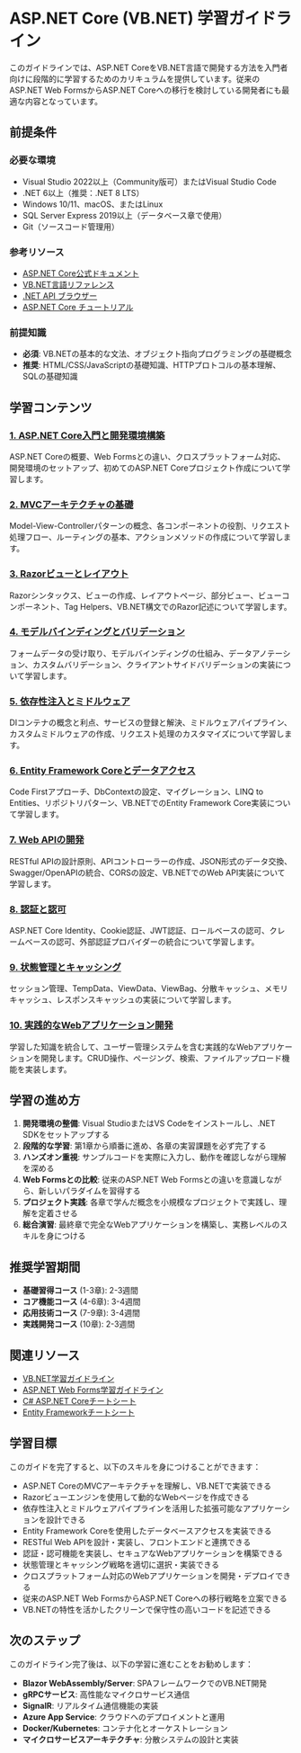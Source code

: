 # ASP.NET Core (VB.NET) 学習ガイドライン

このガイドラインでは、ASP.NET CoreをVB.NET言語で開発する方法を入門者向けに段階的に学習するためのカリキュラムを提供しています。従来のASP.NET Web FormsからASP.NET Coreへの移行を検討している開発者にも最適な内容となっています。

## 前提条件

### 必要な環境
- Visual Studio 2022以上（Community版可）またはVisual Studio Code
- .NET 6以上（推奨：.NET 8 LTS）
- Windows 10/11、macOS、またはLinux
- SQL Server Express 2019以上（データベース章で使用）
- Git（ソースコード管理用）

### 参考リソース
- [ASP.NET Core公式ドキュメント](https://docs.microsoft.com/ja-jp/aspnet/core/)
- [VB.NET言語リファレンス](https://docs.microsoft.com/ja-jp/dotnet/visual-basic/)
- [.NET API ブラウザー](https://docs.microsoft.com/ja-jp/dotnet/api/)
- [ASP.NET Core チュートリアル](https://dotnet.microsoft.com/ja-jp/learn/aspnet)

### 前提知識
- **必須**: VB.NETの基本的な文法、オブジェクト指向プログラミングの基礎概念
- **推奨**: HTML/CSS/JavaScriptの基礎知識、HTTPプロトコルの基本理解、SQLの基礎知識

## 学習コンテンツ

### [1. ASP.NET Core入門と開発環境構築](https://fcircle-biz.github.io/tech_docs/guide/programming-languages/dotnet-ecosystem/aspnetcore-vb/aspnetcore-vb-learning-material-1.html)
ASP.NET Coreの概要、Web Formsとの違い、クロスプラットフォーム対応、開発環境のセットアップ、初めてのASP.NET Coreプロジェクト作成について学習します。

### [2. MVCアーキテクチャの基礎](https://fcircle-biz.github.io/tech_docs/guide/programming-languages/dotnet-ecosystem/aspnetcore-vb/aspnetcore-vb-learning-material-2.html)
Model-View-Controllerパターンの概念、各コンポーネントの役割、リクエスト処理フロー、ルーティングの基本、アクションメソッドの作成について学習します。

### [3. Razorビューとレイアウト](https://fcircle-biz.github.io/tech_docs/guide/programming-languages/dotnet-ecosystem/aspnetcore-vb/aspnetcore-vb-learning-material-3.html)
Razorシンタックス、ビューの作成、レイアウトページ、部分ビュー、ビューコンポーネント、Tag Helpers、VB.NET構文でのRazor記述について学習します。

### [4. モデルバインディングとバリデーション](https://fcircle-biz.github.io/tech_docs/guide/programming-languages/dotnet-ecosystem/aspnetcore-vb/aspnetcore-vb-learning-material-4.html)
フォームデータの受け取り、モデルバインディングの仕組み、データアノテーション、カスタムバリデーション、クライアントサイドバリデーションの実装について学習します。

### [5. 依存性注入とミドルウェア](https://fcircle-biz.github.io/tech_docs/guide/programming-languages/dotnet-ecosystem/aspnetcore-vb/aspnetcore-vb-learning-material-5.html)
DIコンテナの概念と利点、サービスの登録と解決、ミドルウェアパイプライン、カスタムミドルウェアの作成、リクエスト処理のカスタマイズについて学習します。

### [6. Entity Framework Coreとデータアクセス](https://fcircle-biz.github.io/tech_docs/guide/programming-languages/dotnet-ecosystem/aspnetcore-vb/aspnetcore-vb-learning-material-6.html)
Code Firstアプローチ、DbContextの設定、マイグレーション、LINQ to Entities、リポジトリパターン、VB.NETでのEntity Framework Core実装について学習します。

### [7. Web APIの開発](https://fcircle-biz.github.io/tech_docs/guide/programming-languages/dotnet-ecosystem/aspnetcore-vb/aspnetcore-vb-learning-material-7.html)
RESTful APIの設計原則、APIコントローラーの作成、JSON形式のデータ交換、Swagger/OpenAPIの統合、CORSの設定、VB.NETでのWeb API実装について学習します。

### [8. 認証と認可](https://fcircle-biz.github.io/tech_docs/guide/programming-languages/dotnet-ecosystem/aspnetcore-vb/aspnetcore-vb-learning-material-8.html)
ASP.NET Core Identity、Cookie認証、JWT認証、ロールベースの認可、クレームベースの認可、外部認証プロバイダーの統合について学習します。

### [9. 状態管理とキャッシング](https://fcircle-biz.github.io/tech_docs/guide/programming-languages/dotnet-ecosystem/aspnetcore-vb/aspnetcore-vb-learning-material-9.html)
セッション管理、TempData、ViewData、ViewBag、分散キャッシュ、メモリキャッシュ、レスポンスキャッシュの実装について学習します。

### [10. 実践的なWebアプリケーション開発](https://fcircle-biz.github.io/tech_docs/guide/programming-languages/dotnet-ecosystem/aspnetcore-vb/aspnetcore-vb-learning-material-10.html)
学習した知識を統合して、ユーザー管理システムを含む実践的なWebアプリケーションを開発します。CRUD操作、ページング、検索、ファイルアップロード機能を実装します。

## 学習の進め方

1. **開発環境の整備**: Visual StudioまたはVS Codeをインストールし、.NET SDKをセットアップする
2. **段階的な学習**: 第1章から順番に進め、各章の実習課題を必ず完了する
3. **ハンズオン重視**: サンプルコードを実際に入力し、動作を確認しながら理解を深める
4. **Web Formsとの比較**: 従来のASP.NET Web Formsとの違いを意識しながら、新しいパラダイムを習得する
5. **プロジェクト実践**: 各章で学んだ概念を小規模なプロジェクトで実践し、理解を定着させる
6. **総合演習**: 最終章で完全なWebアプリケーションを構築し、実務レベルのスキルを身につける

## 推奨学習期間

- **基礎習得コース** (1-3章): 2-3週間
- **コア機能コース** (4-6章): 3-4週間
- **応用技術コース** (7-9章): 3-4週間
- **実践開発コース** (10章): 2-3週間

## 関連リソース

- [VB.NET学習ガイドライン](../vbnet/README.md)
- [ASP.NET Web Forms学習ガイドライン](../aspnet-vb/README.md)
- [C# ASP.NET Coreチートシート](../../../cheatsheet/frameworks/aspnetcore-cheatsheet.html)
- [Entity Frameworkチートシート](../../../cheatsheet/frameworks/entityframework-cheatsheet.html)

## 学習目標

このガイドを完了すると、以下のスキルを身につけることができます：

- ASP.NET CoreのMVCアーキテクチャを理解し、VB.NETで実装できる
- Razorビューエンジンを使用して動的なWebページを作成できる
- 依存性注入とミドルウェアパイプラインを活用した拡張可能なアプリケーションを設計できる
- Entity Framework Coreを使用したデータベースアクセスを実装できる
- RESTful Web APIを設計・実装し、フロントエンドと連携できる
- 認証・認可機能を実装し、セキュアなWebアプリケーションを構築できる
- 状態管理とキャッシング戦略を適切に選択・実装できる
- クロスプラットフォーム対応のWebアプリケーションを開発・デプロイできる
- 従来のASP.NET Web FormsからASP.NET Coreへの移行戦略を立案できる
- VB.NETの特性を活かしたクリーンで保守性の高いコードを記述できる

## 次のステップ

このガイドライン完了後は、以下の学習に進むことをお勧めします：

- **Blazor WebAssembly/Server**: SPAフレームワークでのVB.NET開発
- **gRPCサービス**: 高性能なマイクロサービス通信
- **SignalR**: リアルタイム通信機能の実装
- **Azure App Service**: クラウドへのデプロイメントと運用
- **Docker/Kubernetes**: コンテナ化とオーケストレーション
- **マイクロサービスアーキテクチャ**: 分散システムの設計と実装